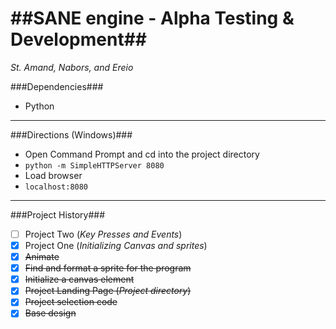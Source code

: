 ##SANE engine - Alpha Testing & Development##
================================
*St. Amand, Nabors, and Ereio*

###Dependencies###
* Python

- - - -

###Directions (Windows)###
* Open Command Prompt and cd into the project directory
 * `python -m SimpleHTTPServer 8080`
* Load browser
 * `localhost:8080`

- - - -

###Project History###
* [ ] Project Two (*Key Presses and Events*)
* [x] Project One (*Initializing Canvas and sprites*)
 * [x] ~~Animate~~
 * [x] ~~Find and format a sprite for the program~~
 * [x] ~~Initialize a canvas element~~
* [x] ~~Project Landing Page (*Project directory*)~~
 * [x] ~~Project selection code~~
 * [x] ~~Base design~~
